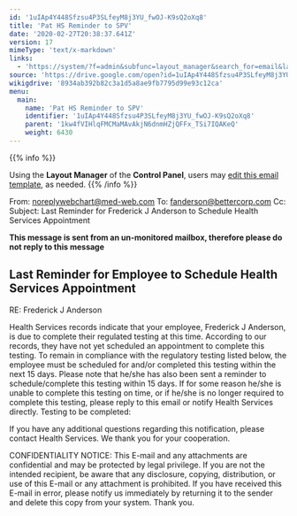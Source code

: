 ```yaml
---
id: '1uIAp4Y448Sfzsu4P3SLfeyM8j3YU_fwOJ-K9sQ2oXq8'
title: 'Pat HS Reminder to SPV'
date: '2020-02-27T20:38:37.641Z'
version: 17
mimeType: 'text/x-markdown'
links:
  - 'https://system/?f=admin&subfunc=layout_manager&search_for=email&layout_search=Go&lv_layout_manager_limit=0&opp=edit&doc_type=EHSRSPV&old_module=Email&old_name=Pat+HS+Reminder+to+Spv&active=0'
source: 'https://drive.google.com/open?id=1uIAp4Y448Sfzsu4P3SLfeyM8j3YU_fwOJ-K9sQ2oXq8'
wikigdrive: '8934ab392b82c3a1d5a8ae9fb7795d99e93c12ca'
menu:
  main:
    name: 'Pat HS Reminder to SPV'
    identifier: '1uIAp4Y448Sfzsu4P3SLfeyM8j3YU_fwOJ-K9sQ2oXq8'
    parent: '1kw4fVIHlqFMCMaMAvAkjN6dnmHZjQFFx_TSi7IQAKeQ'
    weight: 6430
---
```





{{% info %}}

Using the **Layout Manager** of the **Control Panel**, users may [edit this email template](https://system/?f=admin&subfunc=layout_manager&search_for=email&layout_search=Go&lv_layout_manager_limit=0&opp=edit&doc_type=EHSRSPV&old_module=Email&old_name=Pat+HS+Reminder+to+Spv&active=0), as needed.
{{% /info %}}



From: noreplywebchart@med-web.com
To: fanderson@bettercorp.com
Cc:
Subject: Last Reminder for Frederick J Anderson to Schedule Health Services Appointment

****This message is sent from an un-monitored mailbox, therefore please do not reply to this message****
  
## **Last Reminder for Employee to Schedule Health Services Appointment**  


RE: Frederick J Anderson

Health Services records indicate that your employee, Frederick J Anderson, is due to complete their regulated testing at this time.
According to our records, they have not yet scheduled an appointment to complete this testing. To remain in compliance with the regulatory testing listed below, the employee must be scheduled for and/or completed this testing within the next 15 days.
Please note that he/she has also been sent a reminder to schedule/complete this testing within 15 days. If for some reason he/she is unable to complete this testing on time, or if he/she is no longer required to complete this testing, please reply to this email or notify Health Services directly.
Testing to be completed:

If you have any additional questions regarding this notification, please contact Health Services.
We thank you for your cooperation.


CONFIDENTIALITY NOTICE: This E-mail and any attachments are confidential and may be protected by legal privilege. If you are not the intended recipient, be aware that any disclosure, copying, distribution, or use of this E-mail or any attachment is prohibited. If you have received this E-mail in error, please notify us immediately by returning it to the sender and delete this copy from your system. Thank you.

